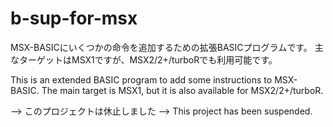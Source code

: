 # b-sup-for-msx
MSX-BASICにいくつかの命令を追加するための拡張BASICプログラムです。
主なターゲットはMSX1ですが、MSX2/2+/turboRでも利用可能です。

This is an extended BASIC program to add some instructions to MSX-BASIC.
The main target is MSX1, but it is also available for MSX2/2+/turboR.

--> このプロジェクトは休止しました
--> This project has been suspended.
